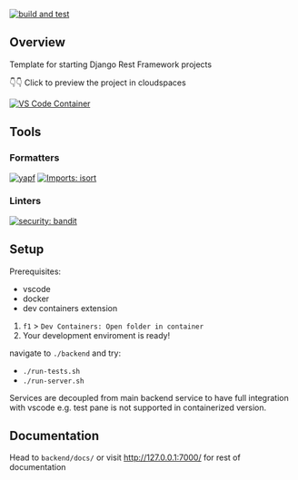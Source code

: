 [![build and test](https://github.com/konradzagozda/django-REST-starter/actions/workflows/test.yml/badge.svg)](https://github.com/konradzagozda/django-REST-starter/actions)

## Overview

Template for starting Django Rest Framework projects

👇👇 Click to preview the project in cloudspaces

[![VS Code Container](https://img.shields.io/static/v1?label=VS+Code&message=Container&logo=visualstudiocode&color=007ACC&logoColor=007ACC&labelColor=2C2C32)](https://open.vscode.dev/konradzagozda/django-REST-starter)

## Tools

### Formatters
[![yapf](https://img.shields.io/badge/python-yapf-green)](https://github.com/google/yapf)
[![Imports: isort](https://img.shields.io/badge/%20imports-isort-%231674b1?style=flat&labelColor=ef8336)](https://pycqa.github.io/isort/)


### Linters

[![security: bandit](https://img.shields.io/badge/security-bandit-yellow.svg)](https://github.com/PyCQA/bandit)

## Setup

Prerequisites:
- vscode
- docker
- dev containers extension


1. `f1` > `Dev Containers: Open folder in container`
2. Your development enviroment is ready!

navigate to `./backend` and try:
- `./run-tests.sh`
- `./run-server.sh`

Services are decoupled from main backend service to have full integration with vscode e.g. test pane is not supported in containerized version.

## Documentation

Head to `backend/docs/` or visit <http://127.0.0.1:7000/> for rest of documentation
